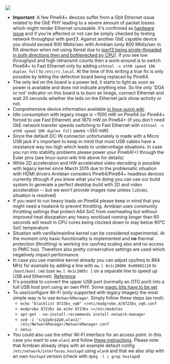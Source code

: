 [![](http://www.armbian.com/wp-content/uploads/2016/06/pine64.png)](http://www.armbian.com/pine64/)

- **Important**: A few Pine64+ devices suffer from a Gbit Ethernet issue related to the GbE PHY leading to a severe amount of packet losses which might render Ethernet unuseable. It's confirmed as [hardware issue](http://forum.pine64.org/showthread.php?tid=835&pid=19773#pid19773) and if you're affected or not can be simply checked by testing network throughput with *iperf3*. Against another GbE capable device you should exceed 900 Mbits/sec with Armbian (only 800 Mbits/sec in RX direction when not using Xenial due to [iperf3 being single-threaded in both directions then and bottlenecked by CPU](http://forum.armbian.com/index.php/topic/1917-armbian-running-on-pine64-and-other-a64h5-devices/?p=14673)). If you see low throughput and high retransmit counts then a work-around is to switch Pine64+ to Fast Ethernet only by adding `ethtool -s eth0 speed 100 duplex full` to `/etc/rc.local`. At the time of this writing a true fix is only possible by letting the defective board being replaced by Pine64.
- The only led on the board is a power led, it starts to light as soon as power is available and does not indicate anything else. So the only 'DOA or not' indicator on this board is to burn an image, connect Ethernet and wait 20 seconds whether the leds on the Ethernet jack show activity or not.
- Comprehensive device information available [in linux-sunxi wiki](http://linux-sunxi.org/Pine64)
- Idle consumption with legacy image is ~1500 mW on Pine64 (or Pine64+ forced to use Fast Ethernet) and 1870 mW on Pine64+ (if you don't need GbE network transfer speeds switching to Fast Ethernet with `ethtool -s eth0 speed 100 duplex full` saves ~350 mW)
- Since the default DC-IN connector unfortunately is made with a Micro USB jack it's important to keep in mind that most USB cables have a resistance way too high which leads to undervoltage situations. In case you run into stability problems please power your Pine64(+) through the Euler pins (see linux-sunxi wiki link above for details)
- While 2D acceleration and HW accelerated video decoding is possible with legacy kernel since March 2015 due to the problematic situation with HDMI drivers Armbian considers Pine64/Pine64+ headless devices currently (though if you know what you're doing you can use our build system to generate a perfect desktop build with 2D and video acceleration -- but we won't provide images now unless `libhdmi` situation is resolved)
- If you want to run heavy loads on Pine64 please keep in mind that you might need a heatsink to prevent throttling. Armbian uses community throttling settings that protect A64 SoC from overheating but without improved heat dissipation any heavy workload running longer than 60 seconds will result in CPU cores being clocked down to stay below 90°C SoC temperature
- Situation with vanilla/mainline kernel can be considered experimental. At the moment only basic functionality is implemented and **no** thermal protection (throttling) is working (no cpufreq scaling also and no access to PMIC too). Therefore also pretty conservative settings are used which negatively impact performance.
- In case you use mainline kernel already you can adjust cpufreq to 864 MHz for example by adding a line with `mw.l 0x1c20000 0x80001110` to `/boot/boot.cmd` (use `mw.l 0x1c2005c 1` on a separate line to speed up USB and Ethernet). [Reference](http://forum.armbian.com/index.php/topic/1917-armbian-running-on-pine64-and-other-a64h5-devices/?p=15225)
- It's possible to convert the upper USB port (normally an OTG port) into a full USB host port using an own PHY. Some [magic bits have to be set](https://irclog.whitequark.org/linux-sunxi/2016-09-06#17478535;)
- To use/configure Wi-Fi (only supported with legacy images) the most simple way is to use `NetworkManager`. Simply follow these steps (as root): 
  - `echo "blacklist 8723bs_vq0" >/etc/modprobe.d/8723bs_vq0.conf`
  - `modprobe 8723bs && echo 8723bs >>/etc/modules`
  - `apt-get --no-install-recommends install network-manager`
  - `sed -i 's/p2p0/p2p0,wlan1/' /etc/NetworkManager/NetworkManager.conf`
  - `nmtui`
- You could also use the other Wi-Fi interface for an access point. In this case you want to use `wlan1` and follow [these instructions](https://help.ubuntu.com/community/WifiDocs/WirelessAccessPoint). Please note that Armbian already ships with an example default config `/etc/network/interfaces.hostapd` using `wlan0` and that we also ship with an own `hostapd` version (check with `dpkg -l | grep hostapd`)
